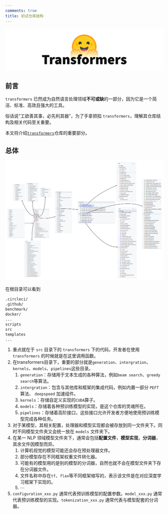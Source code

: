 ```yaml
---
comments: true
title: 初试仓库结构
---
```


![transformers](./imgs/transformers.png)

## 前言

`transformers` 已然成为自然语言处理领域**不可或缺**的一部分，因为它是一个简洁、标准、高效且强大的工具。

俗话说“工欲善其事，必先利其器”，为了手拿把掐 `transformers`，理解其仓库结构及相关代码至关重要。

本文将介绍[`transformers`](https://github.com/huggingface/transformers)仓库的重要部分。

## 总体

![structure_mindmap](./imgs/structure_mindmap.png)

在根目录可以看到

```text
.circleci/
.github/
benchmark/
docker/
...
scripts
src
templates
...
```

1. 重点就在于 `src` 目录下的 `transformers` 下的代码，开发者在使用 `transformers` 的时候就是在这里调用函数。
2. 在transformers目录下，重要的部分就是`generation`、`intergration`、`kernels`、`models`、`pipelines`这些目录。
    1. `generation`：存储用于文本生成的各种算法，例如`beam search`、`greedy search`等算法。
    2. `intergration`：包含与其他库和框架的集成代码，例如内置一部分 `PEFT` 算法、 `deepspeed` 加速组件。
    3. `kernels`：存储自定义实现的`CUDA`算子。
    4. `models`：存储着各种预训练模型的实现，是这个仓库的灵魂所在。
    5. `pipelines`：存储着高阶接口，这些接口允许开发者方便地使用预训练模型完成各种任务。
3. 对于某模型，其相关配置，处理器和模型实现都会被存放到同一文件夹下。同时不同模型文件夹又会统一放在 `models` 文件夹下。
4. 在某一 NLP 领域模型文件夹下，通常会包括**配置文件**，**模型实现**，**分词器**，其余文件因模型而异。
      1. 计算机视觉的模型可能还会存在预处理器文件。
      2. 部分模型存在不同框架权重文件转化器。
      3. 可能有的模型用的是别的模型的分词器，自然也就不会在模型文件夹下存在分词器文件。
      4. 文件名称中存在`tf`、`flax`等不同框架缩写的，表示该文件是在对应深度学习框架下实现的。
      5. $\cdots$
5. `configuration_xxx.py` 通常代表预训练模型的配置参数。`model_xxx.py` 通常代表预训练模型的实现。`tokenization_xxx.py` 通常代表与模型配套的分词器。
